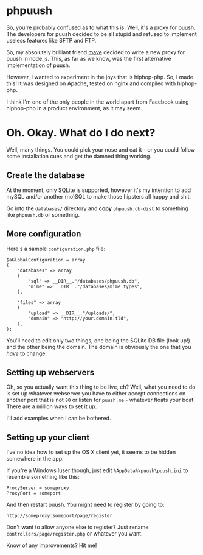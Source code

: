 # phpuush

So, you're probably confused as to what this is. Well, it's a proxy for puush. The developers for puush decided to be all stupid and refused to implement useless features like SFTP and FTP.

So, my absolutely brilliant friend [mave](https://github.com/mave) decided to write a new proxy for puush in node.js. This, as far as we know, was the first alternative implementation of puush.

However, I wanted to experiment in the joys that is hiphop-php. So, I made this! It was designed on Apache, tested on nginx and compiled with hiphop-php.

I think I'm one of the only people in the world apart from Facebook using hiphop-php in a product environment, as it may seem.

# Oh. Okay. What do I do next?

Well, many things. You could pick your nose and eat it - or you could follow some installation cues and get the damned thing working.

## Create the database

At the moment, only SQLite is supported, however it's my intention to add mySQL and/or another (no)SQL to make those hipsters all happy and shit.

Go into the `databases/` directory and **copy** `phpuush.db-dist` to something like `phpuush.db` or something.

## More configuration

Here's a sample `configuration.php` file:

    $aGlobalConfiguration = array
    (
        "databases" => array
        (
            "sql" => __DIR__."/databases/phpuush.db",
            "mime" => __DIR__."/databases/mime.types",
        ),
        
        "files" => array
        (
            "upload" => __DIR__."/uploads/",
            "domain" => "http://your.domain.tld",
        ),
    );

You'll need to edit only two things, one being the SQLite DB file (look up!) and the other being the domain. The domain is obviously the one that you *have* to change.

## Setting up webservers

Oh, so you actually want this thing to be live, eh? Well, what you need to do is set up whatever webserver you have to either accept connections on another port that is not `80` or listen for `puush.me` - whatever floats your boat. There are a million ways to set it up.

I'll add examples when I can be bothered.

## Setting up your client

I've no idea how to set up the OS X client yet, it seems to be hidden somewhere in the app.

If you're a Windows luser though, just edit `%AppData%\puush\puush.ini` to resemble something like this:

    ProxyServer = someproxy
    ProxyPort = someport

And then restart puush. You might need to register by going to:

`http://someproxy:someport/page/register`

Don't want to allow anyone else to register? Just rename `controllers/page/register.php` or whatever you want.

Know of any improvements? Hit me!
